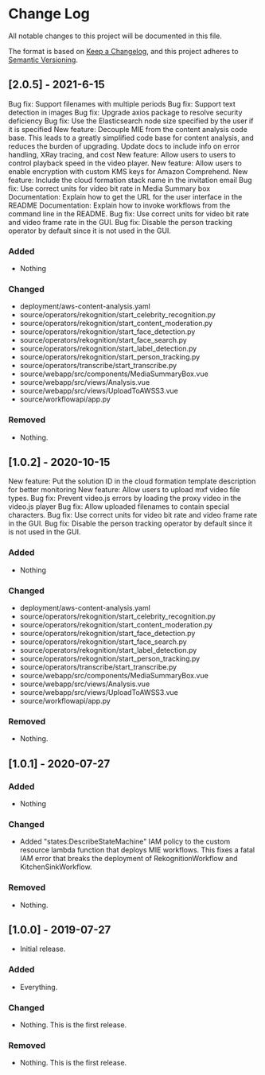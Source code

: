 # Change Log
All notable changes to this project will be documented in this file.

The format is based on [Keep a Changelog](https://keepachangelog.com/en/1.0.0/),
and this project adheres to [Semantic Versioning](https://semver.org/spec/v2.0.0.html).

## [2.0.5] - 2021-6-15

Bug fix: Support filenames with multiple periods
Bug fix: Support text detection in images
Bug fix: Upgrade axios package to resolve security deficiency
Bug fix: Use the Elasticsearch node size specified by the user if it is specified
New feature: Decouple MIE from the content analysis code base. This leads to a greatly simplified code base for content analysis, and reduces the burden of upgrading.
Update docs to include info on error handling, XRay tracing, and cost
New feature: Allow users to users to control playback speed in the video player.
New feature: Allow users to enable encryption with custom KMS keys for Amazon Comprehend.
New feature: Include the cloud formation stack name in the invitation email
Bug fix: Use correct units for video bit rate in Media Summary box
Documentation: Explain how to get the URL for the user interface in the README
Documentation: Explain how to invoke workflows from the command line in the README.
Bug fix: Use correct units for video bit rate and video frame rate in the GUI.
Bug fix: Disable the person tracking operator by default since it is not used in the GUI.

### Added
- Nothing

### Changed
- deployment/aws-content-analysis.yaml
- source/operators/rekognition/start_celebrity_recognition.py
- source/operators/rekognition/start_content_moderation.py
- source/operators/rekognition/start_face_detection.py
- source/operators/rekognition/start_face_search.py
- source/operators/rekognition/start_label_detection.py
- source/operators/rekognition/start_person_tracking.py
- source/operators/transcribe/start_transcribe.py
- source/webapp/src/components/MediaSummaryBox.vue
- source/webapp/src/views/Analysis.vue
- source/webapp/src/views/UploadToAWSS3.vue
- source/workflowapi/app.py

### Removed
- Nothing.

## [1.0.2] - 2020-10-15

New feature: Put the solution ID in the cloud formation template description for better monitoring
New feature: Allow users to upload mxf video file types.
Bug fix: Prevent video.js errors by loading the proxy video in the video.js player
Bug fix: Allow uploaded filenames to contain special characters.
Bug fix: Use correct units for video bit rate and video frame rate in the GUI.
Bug fix: Disable the person tracking operator by default since it is not used in the GUI.

### Added
- Nothing

### Changed
- deployment/aws-content-analysis.yaml
- source/operators/rekognition/start_celebrity_recognition.py
- source/operators/rekognition/start_content_moderation.py
- source/operators/rekognition/start_face_detection.py
- source/operators/rekognition/start_face_search.py
- source/operators/rekognition/start_label_detection.py
- source/operators/rekognition/start_person_tracking.py
- source/operators/transcribe/start_transcribe.py
- source/webapp/src/components/MediaSummaryBox.vue
- source/webapp/src/views/Analysis.vue
- source/webapp/src/views/UploadToAWSS3.vue
- source/workflowapi/app.py

### Removed
- Nothing. 

## [1.0.1] - 2020-07-27
### Added
- Nothing

### Changed
- Added "states:DescribeStateMachine" IAM policy to the custom resource lambda function that deploys MIE workflows. This fixes a fatal IAM error that breaks the deployment of RekognitionWorkflow and KitchenSinkWorkflow.

### Removed
- Nothing. 

## [1.0.0] - 2019-07-27
- Initial release.

### Added
- Everything.

### Changed
- Nothing. This is the first release.

### Removed
- Nothing. This is the first release.

